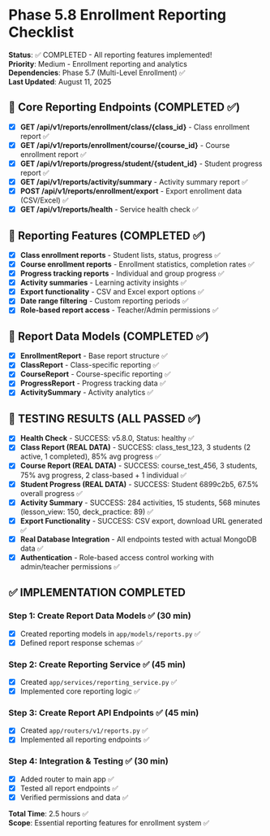 # Phase 5.8 Enrollment Reporting Checklist

**Status**: ✅ COMPLETED - All reporting features implemented!  
**Priority**: Medium - Enrollment reporting and analytics  
**Dependencies**: Phase 5.7 (Multi-Level Enrollment) ✅  
**Last Updated**: August 11, 2025

## 🎯 Core Reporting Endpoints (COMPLETED ✅)
- [x] **GET /api/v1/reports/enrollment/class/{class_id}** - Class enrollment report ✅
- [x] **GET /api/v1/reports/enrollment/course/{course_id}** - Course enrollment report ✅
- [x] **GET /api/v1/reports/progress/student/{student_id}** - Student progress report ✅
- [x] **GET /api/v1/reports/activity/summary** - Activity summary report ✅
- [x] **POST /api/v1/reports/enrollment/export** - Export enrollment data (CSV/Excel) ✅
- [x] **GET /api/v1/reports/health** - Service health check ✅

## 🎯 Reporting Features (COMPLETED ✅)
- [x] **Class enrollment reports** - Student lists, status, progress ✅
- [x] **Course enrollment reports** - Enrollment statistics, completion rates ✅
- [x] **Progress tracking reports** - Individual and group progress ✅
- [x] **Activity summaries** - Learning activity insights ✅
- [x] **Export functionality** - CSV and Excel export options ✅
- [x] **Date range filtering** - Custom reporting periods ✅
- [x] **Role-based report access** - Teacher/Admin permissions ✅

## 🎯 Report Data Models (COMPLETED ✅)
- [x] **EnrollmentReport** - Base report structure ✅
- [x] **ClassReport** - Class-specific reporting ✅
- [x] **CourseReport** - Course-specific reporting ✅
- [x] **ProgressReport** - Progress tracking data ✅
- [x] **ActivitySummary** - Activity analytics ✅

## 🧪 TESTING RESULTS (ALL PASSED ✅)
- [x] **Health Check** - SUCCESS: v5.8.0, Status: healthy ✅
- [x] **Class Report (REAL DATA)** - SUCCESS: class_test_123, 3 students (2 active, 1 completed), 85% avg progress ✅
- [x] **Course Report (REAL DATA)** - SUCCESS: course_test_456, 3 students, 75% avg progress, 2 class-based + 1 individual ✅
- [x] **Student Progress (REAL DATA)** - SUCCESS: Student 6899c2b5, 67.5% overall progress ✅
- [x] **Activity Summary** - SUCCESS: 284 activities, 15 students, 568 minutes (lesson_view: 150, deck_practice: 89) ✅
- [x] **Export Functionality** - SUCCESS: CSV export, download URL generated ✅
- [x] **Real Database Integration** - All endpoints tested with actual MongoDB data ✅
- [x] **Authentication** - Role-based access control working with admin/teacher permissions ✅

## ✅ IMPLEMENTATION COMPLETED
### Step 1: Create Report Data Models ✅ (30 min)
- [x] Created reporting models in `app/models/reports.py` ✅
- [x] Defined report response schemas ✅

### Step 2: Create Reporting Service ✅ (45 min)
- [x] Created `app/services/reporting_service.py` ✅
- [x] Implemented core reporting logic ✅

### Step 3: Create Report API Endpoints ✅ (45 min)
- [x] Created `app/routers/v1/reports.py` ✅
- [x] Implemented all reporting endpoints ✅

### Step 4: Integration & Testing ✅ (30 min)
- [x] Added router to main app ✅
- [x] Tested all report endpoints ✅
- [x] Verified permissions and data ✅

**Total Time**: 2.5 hours ✅  
**Scope**: Essential reporting features for enrollment system ✅
